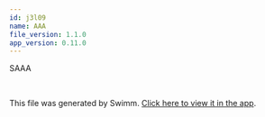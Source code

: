 ```yaml
---
id: j3l09
name: AAA
file_version: 1.1.0
app_version: 0.11.0
---
```


SAAA

<br/>

This file was generated by Swimm. [Click here to view it in the app](http://localhost:5001/repos/Z2l0aHViJTNBJTNBRGVGaUhhY2tMYWJzJTNBJTNBaWRvZ2FuemVy/docs/j3l09).